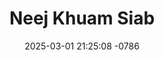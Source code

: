 ---
layout: movie-video-data
date: 2025-03-01 21:25:08 -0786
categories: movie

# Site Attributes
title: "Neej Khuam Siab"
permalink: "/movie/Neej_Khuam_Siab"

# Movie Attributes
synopsis: ""
producer: "Paul Yang, Judy Vang"
director: "Tsawb Hawj, Paul Yang"
writer: "Paul Yang"
video_link: ""
genre: "Drama Romance"
year: "2015"
release_type: "DVD"
storage: "Center for Hmong Studies"
thumbnail: "/assets/images/movie_thumbnails/Neej Khuam Siab.jpeg"
publishing_company: "NplaimLiab Film Production"

# Sequels + Parts
base_movie: ""
total_parts: 
sequel: ""

# Movie Cast
cast:
- name: "Tsawv Yeej Zoo Hawj"
- name: "YeebSua Yaj"
- name: "Tsawb Hawj"
- name: "LubHli Vaj"
- name: "FavMaiv Hawj"
- name: "NiamYim Ham"
- name: "XeevNyiaj Hawj"
- name: "Ntxawm Lis"
- name: "Yag Thoj"
- name: "Lis Hawj"
- name: "Vis Yaj"
- name: "Sib Hawj"
- name: "Tubpheej Hawj"
- name: "Choj Yaj"
- name: "NomPhaj Hawj"
- name: "Kos Lis"
- name: "VajNeeb Yaj"
- name: "NiamTxawj Lis"
- name: "Ntxhi Yaj"
- name: "Caj Hawj"
---